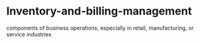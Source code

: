 # Inventory-and-billing-management
components of business operations, especially in retail, manufacturing, or service industries
